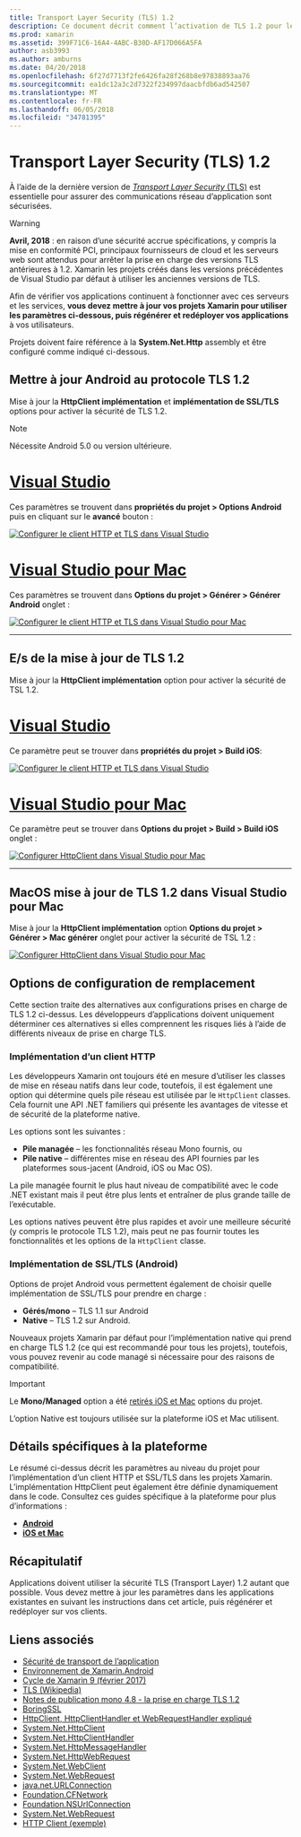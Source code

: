 ```yaml
---
title: Transport Layer Security (TLS) 1.2
description: Ce document décrit comment l’activation de TLS 1.2 pour les projets Xamarin.iOS, Xamarin.Android et Xamarin.Mac. Il montre comment le faire dans Visual Studio 2017 et Visual Studio pour Mac.
ms.prod: xamarin
ms.assetid: 399F71C6-16A4-4ABC-B30D-AF17D066A5FA
author: asb3993
ms.author: amburns
ms.date: 04/20/2018
ms.openlocfilehash: 6f27d7713f2fe6426fa28f268b8e97838893aa76
ms.sourcegitcommit: ea1dc12a3c2d7322f234997daacbfdb6ad542507
ms.translationtype: MT
ms.contentlocale: fr-FR
ms.lasthandoff: 06/05/2018
ms.locfileid: "34781395"
---
```

# <a name="transport-layer-security-tls-12"></a>Transport Layer Security (TLS) 1.2

À l’aide de la dernière version de [ _Transport Layer Security_ (TLS)](https://en.wikipedia.org/wiki/Transport_Layer_Security) est essentielle pour assurer des communications réseau d’application sont sécurisées.

> [!WARNING]
> **Avril, 2018** : en raison d’une sécurité accrue spécifications, y compris la mise en conformité PCI, principaux fournisseurs de cloud et les serveurs web sont attendus pour arrêter la prise en charge des versions TLS antérieures à 1.2.  Xamarin les projets créés dans les versions précédentes de Visual Studio par défaut à utiliser les anciennes versions de TLS.
>
> Afin de vérifier vos applications continuent à fonctionner avec ces serveurs et les services, **vous devez mettre à jour vos projets Xamarin pour utiliser les paramètres ci-dessous, puis régénérer et redéployer vos applications** à vos utilisateurs.

Projets doivent faire référence à la **System.Net.Http** assembly et être configuré comme indiqué ci-dessous.

## <a name="update-android-to-tls-12"></a>Mettre à jour Android au protocole TLS 1.2

Mise à jour la **HttpClient implémentation** et **implémentation de SSL/TLS** options pour activer la sécurité de TLS 1.2.

> [!NOTE]
> Nécessite Android 5.0 ou version ultérieure.

# <a name="visual-studiotabwindows"></a>[Visual Studio](#tab/windows)

Ces paramètres se trouvent dans **propriétés du projet > Options Android** puis en cliquant sur le **avancé** bouton :

[![Configurer le client HTTP et TLS dans Visual Studio](transport-layer-security-images/android-win-sml.png)](transport-layer-security-images/android-win.png#lightbox)

# <a name="visual-studio-for-mactabmacos"></a>[Visual Studio pour Mac](#tab/macos)

Ces paramètres se trouvent dans **Options du projet > Générer > Générer Android** onglet :

[![Configurer le client HTTP et TLS dans Visual Studio pour Mac](transport-layer-security-images/android-mac-sml.png)](transport-layer-security-images/android-mac.png#lightbox)

-----

## <a name="update-ios-to-tls-12"></a>E/s de la mise à jour de TLS 1.2

Mise à jour la **HttpClient implémentation** option pour activer la sécurité de TSL 1.2.

# <a name="visual-studiotabwindows"></a>[Visual Studio](#tab/windows)

Ce paramètre peut se trouver dans **propriétés du projet > Build iOS**:

[![Configurer le client HTTP et TLS dans Visual Studio](transport-layer-security-images/ios-win-sml.png)](transport-layer-security-images/ios-win.png#lightbox)

# <a name="visual-studio-for-mactabmacos"></a>[Visual Studio pour Mac](#tab/macos)

Ce paramètre peut se trouver dans **Options du projet > Build > Build iOS** onglet :

[![Configurer HttpClient dans Visual Studio pour Mac](transport-layer-security-images/ios-mac-sml.png)](transport-layer-security-images/ios-mac.png#lightbox)

-----

## <a name="update-macos-to-tls-12-in-visual-studio-for-mac"></a>MacOS mise à jour de TLS 1.2 dans Visual Studio pour Mac

Mise à jour la **HttpClient implémentation** option **Options du projet > Générer > Mac générer** onglet pour activer la sécurité de TSL 1.2 :

[![Configurer HttpClient dans Visual Studio pour Mac](transport-layer-security-images/macos-mac-sml.png)](transport-layer-security-images/macos-mac.png#lightbox)

## <a name="alternative-configuration-options"></a>Options de configuration de remplacement

Cette section traite des alternatives aux configurations prises en charge de TLS 1.2 ci-dessus.
Les développeurs d’applications doivent uniquement déterminer ces alternatives si elles comprennent les risques liés à l’aide de différents niveaux de prise en charge TLS.

### <a name="httpclient-implementation"></a>Implémentation d’un client HTTP

Les développeurs Xamarin ont toujours été en mesure d’utiliser les classes de mise en réseau natifs dans leur code, toutefois, il est également une option qui détermine quels pile réseau est utilisée par le `HttpClient` classes. Cela fournit une API .NET familiers qui présente les avantages de vitesse et de sécurité de la plateforme native.

Les options sont les suivantes :

- **Pile managée** – les fonctionnalités réseau Mono fournis, ou
- **Pile native** – différentes mise en réseau des API fournies par les plateformes sous-jacent (Android, iOS ou Mac OS).

La pile managée fournit le plus haut niveau de compatibilité avec le code .NET existant mais il peut être plus lents et entraîner de plus grande taille de l’exécutable.

Les options natives peuvent être plus rapides et avoir une meilleure sécurité (y compris le protocole TLS 1.2), mais peut ne pas fournir toutes les fonctionnalités et les options de la `HttpClient` classe.

### <a name="ssltls-implementation-android"></a>Implémentation de SSL/TLS (Android)

Options de projet Android vous permettent également de choisir quelle implémentation de SSL/TLS pour prendre en charge :

- **Gérés/mono** – TLS 1.1 sur Android
- **Native** – TLS 1.2 sur Android.

Nouveaux projets Xamarin par défaut pour l’implémentation native qui prend en charge TLS 1.2 (ce qui est recommandé pour tous les projets), toutefois, vous pouvez revenir au code managé si nécessaire pour des raisons de compatibilité.

> [!IMPORTANT]
> Le **Mono/Managed** option a été [retirés iOS et Mac](https://developer.xamarin.com/releases/ios/xamarin.ios_10/xamarin.ios_10.8/) options du projet.
>
> L’option Native est toujours utilisée sur la plateforme iOS et Mac utilisent.

## <a name="platform-specific-details"></a>Détails spécifiques à la plateforme

Le résumé ci-dessus décrit les paramètres au niveau du projet pour l’implémentation d’un client HTTP et SSL/TLS dans les projets Xamarin. L’implémentation HttpClient peut également être définie dynamiquement dans le code. Consultez ces guides spécifique à la plateforme pour plus d’informations :

- [**Android**](~/android/app-fundamentals/http-stack.md)
- [**iOS et Mac**](~/cross-platform/macios/http-stack.md)


## <a name="summary"></a>Récapitulatif

Applications doivent utiliser la sécurité TLS (Transport Layer) 1.2 autant que possible.
Vous devez mettre à jour les paramètres dans les applications existantes en suivant les instructions dans cet article, puis régénérer et redéployer sur vos clients.

## <a name="related-links"></a>Liens associés

- [Sécurité de transport de l’application](~/ios/app-fundamentals/ats.md)
- [Environnement de Xamarin.Android](~/android/deploy-test/environment.md)
- [Cycle de Xamarin 9 (février 2017)](https://releases.xamarin.com/stable-release-cycle-9/)
- [TLS (Wikipedia)](https://en.wikipedia.org/wiki/Transport_Layer_Security)
- [Notes de publication mono 4.8 - la prise en charge TLS 1.2](http://www.mono-project.com/docs/about-mono/releases/4.8.0/#tls-12-support)
- [BoringSSL](https://boringssl.googlesource.com/boringssl/)
- [HttpClient, HttpClientHandler et WebRequestHandler expliqué](https://blogs.msdn.microsoft.com/henrikn/2012/08/07/httpclient-httpclienthandler-and-webrequesthandler-explained/)
- [System.Net.HttpClient](https://msdn.microsoft.com/library/system.net.http.httpclient(v=vs.118).aspx)
- [System.Net.HttpClientHandler](https://msdn.microsoft.com/library/system.net.http.httpclienthandler(v=vs.118).aspx)
- [System.Net.HttpMessageHandler](https://msdn.microsoft.com/library/system.net.http.httpmessagehandler(v=vs.118).aspx)
- [System.Net.HttpWebRequest](https://msdn.microsoft.com/library/system.net.httpwebrequest(v=vs.110).aspx)
- [System.Net.WebClient](https://msdn.microsoft.com/library/system.net.webclient(v=vs.110).aspx)
- [System.Net.WebRequest](https://msdn.microsoft.com/library/system.net.webrequest(v=vs.110).aspx)
- [java.net.URLConnection](http://developer.android.com/reference/java/net/URLConnection.html)
- [Foundation.CFNetwork](https://developer.xamarin.com/api/type/CoreFoundation.CFNetwork/)
- [Foundation.NSUrlConnection](https://developer.xamarin.com/api/type/Foundation.NSUrlConnection/)
- [System.Net.WebRequest](https://msdn.microsoft.com/library/system.net.webrequest(v=vs.110).aspx)
- [HTTP Client (exemple)](https://developer.xamarin.com/samples/monotouch/HttpClient/)
